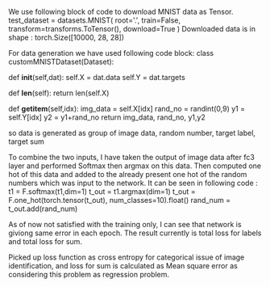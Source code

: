 We use following block of code to download MNIST data as Tensor.
    test_dataset = datasets.MNIST(
    root='.',
    train=False,
    transform=transforms.ToTensor(),
    download=True
    )
Downloaded data is in shape :
    torch.Size([10000, 28, 28])

For data generation we have used following code block:
class customMNISTDataset(Dataset):

  def __init__(self,dat):
      self.X = dat.data
      self.Y = dat.targets
  
  def __len__(self):
    return len(self.X)
  
  def __getitem__(self,idx):
    img_data = self.X[idx]
    rand_no = randint(0,9)
    y1 = self.Y[idx]
    y2 = y1+rand_no
    return img_data, rand_no, y1,y2
    
so data is generated as group of image data, random number, target label, target sum

To combine the two inputs, I have taken the output of image data after fc3 layer and performed Softmax then argmax on this data.
Then computed one hot of this data and added to the already present one hot of the random numbers which was input to the network.
 It can be seen in following code :
     t1 = F.softmax(t1,dim=1)
     t_out = t1.argmax(dim=1)
     t_out = F.one_hot(torch.tensor(t_out), num_classes=10).float()
     rand_num = t_out.add(rand_num)

As of now not satisfied with the training only, I can see that network is giviong same error in each epoch.
The result currently is total loss for labels and total loss for sum.

Picked up loss function as cross entropy for categorical issue of image identification, and loss for sum is calculated as Mean square error as considering this problem as regression problem.
